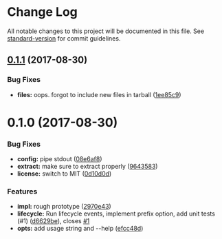 # Change Log

All notable changes to this project will be documented in this file. See [standard-version](https://github.com/conventional-changelog/standard-version) for commit guidelines.

<a name="0.1.1"></a>
## [0.1.1](https://github.com/zkat/cipm/compare/v0.1.0...v0.1.1) (2017-08-30)


### Bug Fixes

* **files:** oops. forgot to include new files in tarball ([1ee85c9](https://github.com/zkat/cipm/commit/1ee85c9))



<a name="0.1.0"></a>
# 0.1.0 (2017-08-30)


### Bug Fixes

* **config:** pipe stdout ([08e6af8](https://github.com/zkat/cipm/commit/08e6af8))
* **extract:** make sure to extract properly ([9643583](https://github.com/zkat/cipm/commit/9643583))
* **license:** switch to MIT ([0d10d0d](https://github.com/zkat/cipm/commit/0d10d0d))


### Features

* **impl:** rough prototype ([2970e43](https://github.com/zkat/cipm/commit/2970e43))
* **lifecycle:** Run lifecycle events, implement prefix option, add unit tests (#1) ([d6629be](https://github.com/zkat/cipm/commit/d6629be)), closes [#1](https://github.com/zkat/cipm/issues/1)
* **opts:** add usage string and --help ([efcc48d](https://github.com/zkat/cipm/commit/efcc48d))
